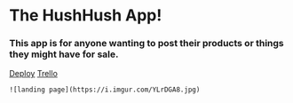 # The HushHush App!
### This app is for anyone wanting to post their products or things they might have for sale.


[Deploy](https://hushhush-app.herokuapp.com/)
[Trello](https://trello.com/b/911WCX53/lifestyle-app)

	![landing page](https://i.imgur.com/YLrDGA8.jpg)